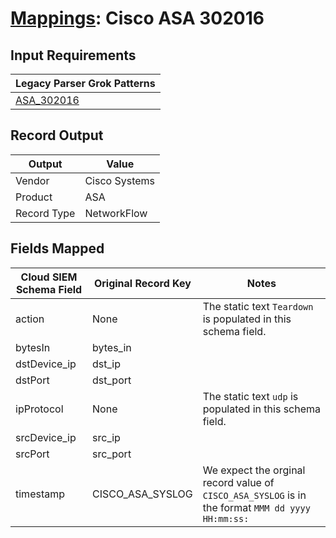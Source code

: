 # [Mappings](README.md): Cisco ASA 302016

## Input Requirements

|Legacy Parser Grok Patterns|
|-------------|
|[ASA_302016](../legacy_parsers/ASA_302016.md)|

## Record Output

|Output|Value|
|------|-----|
|Vendor|Cisco Systems|
|Product|ASA|
|Record Type|NetworkFlow|

## Fields Mapped

|Cloud SIEM Schema Field|Original Record Key|Notes|
|-----------------------|-------------------|-----|
|action|None|The static text `Teardown` is populated in this schema field.|
|bytesIn|bytes_in||
|dstDevice_ip|dst_ip||
|dstPort|dst_port||
|ipProtocol|None|The static text `udp` is populated in this schema field.|
|srcDevice_ip|src_ip||
|srcPort|src_port||
|timestamp|CISCO_ASA_SYSLOG|We expect the orginal record value of `CISCO_ASA_SYSLOG` is in the format `MMM dd yyyy HH:mm:ss:`|

